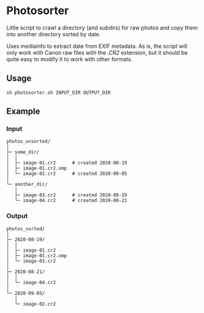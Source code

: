 # Photosorter

Little script to crawl a directory (and subdirs) for raw photos and copy them into another directory sorted by date.

Uses mediainfo to extract date from EXIF metadata.
As is, the script will only work with Canon raw files with the *.CR2* extension, but it should be quite easy to modify it to work with other formats.

## Usage

```sh photosorter.sh INPUT_DIR OUTPUT_DIR```

## Example

### Input

```
photos_unsorted/
│ 
├─ some_dir/
│  │ 
│  ├─ image-01.cr2      # created 2020-08-19
│  ├─ image-01.cr2.xmp
│  └─ image-02.cr2      # created 2020-09-05
│
└─ another_dir/
   │ 
   ├─ image-03.cr2      # created 2020-08-19
   └─ image-04.cr2      # created 2020-08-21
```

### Output

```
photos_sorted/
│ 
├─ 2020-08-19/
│  │ 
│  ├─ image-01.cr2
│  ├─ image-01.cr2.xmp
│  └─ image-03.cr2
│
├─ 2020-08-21/
│  │ 
│  └─ image-04.cr2
│
└─ 2020-09-05/
   │ 
   └─ image-02.cr2
```
